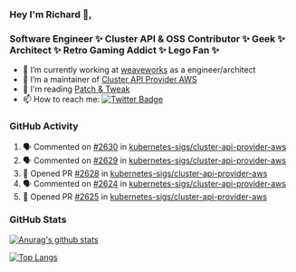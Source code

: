 ### Hey I'm Richard 👋, 

<h3 align="left">Software Engineer ✨ Cluster API & OSS Contributor ✨ Geek ✨ Architect ✨ Retro Gaming Addict ✨ Lego Fan ✨</h3>

- 🔭 I’m currently working at [weaveworks](https://github.com/weaveworks) as a engineer/architect
- 👯 I’m a maintainer of [Cluster API Provider AWS](https://github.com/kubernetes-sigs/cluster-api-provider-aws)
- 💬 I'm reading [Patch & Tweak](https://bjooks.com/products/patch-tweak-exploring-modular-synthesis)
- 📫 How to reach me: [![Twitter Badge](https://img.shields.io/badge/-@fruit_case-00acee?style=flat&logo=Twitter&logoColor=white)](https://twitter.com/intent/follow?screen_name=fruit_case "Follow on Twitter")

### GitHub Activity 

<!--START_SECTION:activity-->
1. 🗣 Commented on [#2630](https://github.com/kubernetes-sigs/cluster-api-provider-aws/issues/2630) in [kubernetes-sigs/cluster-api-provider-aws](https://github.com/kubernetes-sigs/cluster-api-provider-aws)
2. 🗣 Commented on [#2629](https://github.com/kubernetes-sigs/cluster-api-provider-aws/issues/2629) in [kubernetes-sigs/cluster-api-provider-aws](https://github.com/kubernetes-sigs/cluster-api-provider-aws)
3. 💪 Opened PR [#2628](https://github.com/kubernetes-sigs/cluster-api-provider-aws/pull/2628) in [kubernetes-sigs/cluster-api-provider-aws](https://github.com/kubernetes-sigs/cluster-api-provider-aws)
4. 🗣 Commented on [#2624](https://github.com/kubernetes-sigs/cluster-api-provider-aws/issues/2624) in [kubernetes-sigs/cluster-api-provider-aws](https://github.com/kubernetes-sigs/cluster-api-provider-aws)
5. 💪 Opened PR [#2625](https://github.com/kubernetes-sigs/cluster-api-provider-aws/pull/2625) in [kubernetes-sigs/cluster-api-provider-aws](https://github.com/kubernetes-sigs/cluster-api-provider-aws)
<!--END_SECTION:activity-->

### GitHub Stats

[![Anurag's github stats](https://github-readme-stats.vercel.app/api?username=richardcase&count_private=true&show_icons=true)](https://github.com/anuraghazra/github-readme-stats)

[![Top Langs](https://github-readme-stats.vercel.app/api/top-langs/?username=richardcase&hide=html&layout=compact)](https://github.com/anuraghazra/github-readme-stats)
